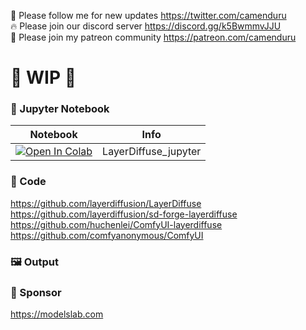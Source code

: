 🐣 Please follow me for new updates https://twitter.com/camenduru <br />
🔥 Please join our discord server https://discord.gg/k5BwmmvJJU <br />
🥳 Please join my patreon community https://patreon.com/camenduru <br />

# 🚦 WIP 🚦

### 🍊 Jupyter Notebook

| Notebook | Info
| --- | --- |
[![Open In Colab](https://colab.research.google.com/assets/colab-badge.svg)](https://colab.research.google.com/github/camenduru/LayerDiffuse-jupyter/blob/main/LayerDiffuse_jupyter.ipynb) | LayerDiffuse_jupyter

### 🧬 Code
https://github.com/layerdiffusion/LayerDiffuse <br />
https://github.com/layerdiffusion/sd-forge-layerdiffuse <br />
https://github.com/huchenlei/ComfyUI-layerdiffuse <br />
https://github.com/comfyanonymous/ComfyUI <br />

### 🖼 Output


### 🏢 Sponsor
https://modelslab.com
